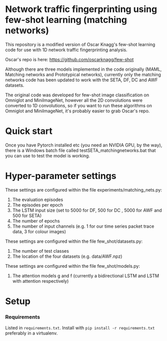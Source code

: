 # Network traffic fingerprinting using few-shot learning (matching networks)

This repository is a modified version of Oscar Knagg's few-shot learning code for use with 1D network traffic fingerprinting analysis.

Oscar's repo is here: https://github.com/oscarknagg/few-shot

Although there are three models implemented in the code originally (MAML, Matching networks and Prototypical networks), currently only the matching networks code has been updated to work with the SETA, DF, DC and AWF datasets.

The original code was developed for few-shot image classification on Omniglot and MiniImageNet, however all the 2D convolutions were converted to 1D convolutions, so if you want to run these algorithms on Omniglot and MiniImageNet, it's probably easier to grab Oscar's repo.

# Quick start
Once you have Pytorch installed etc (you need an NVIDIA GPU, by the way), there is a Windows batch file called testSETA_matchingnetworks.bat that you can use to test the model is working.

# Hyper-parameter settings

These settings are configured within the file experiments/matching_nets.py:
1) The evaluation episodes 
2) The episodes per epoch
3) The LSTM input size (set to 5000 for DF, 500 for DC , 5000 for AWF and 500 for SETA)
4) The number of epochs
5) The number of input channels (e.g. 1 for our time series packet trace data, 3 for colour images)

These settings are configured within the file few_shot/datasets.py:
1) The number of test classes
2) The location of the four datasets (e.g. data/AWF.npz)

These settings are configured within the file few_shot/models.py:
1) The attention models g and f (currently a bidirectional LSTM and LSTM with attention respectively)


# Setup
### Requirements

Listed in `requirements.txt`. Install with `pip install -r
requirements.txt` preferably in a virtualenv.

